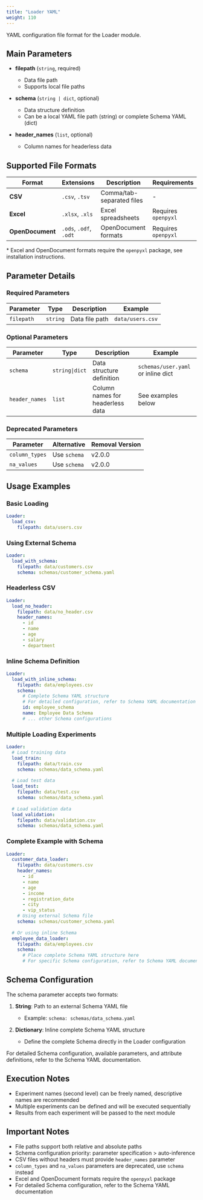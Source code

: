 ```yaml
---
title: "Loader YAML"
weight: 110
---
```


YAML configuration file format for the Loader module.

## Main Parameters

- **filepath** (`string`, required)
  - Data file path
  - Supports local file paths

- **schema** (`string | dict`, optional)
  - Data structure definition
  - Can be a local YAML file path (string) or complete Schema YAML (dict)

- **header_names** (`list`, optional)
  - Column names for headerless data

## Supported File Formats

| Format | Extensions | Description | Requirements |
|--------|------------|-------------|--------------|
| **CSV** | `.csv`, `.tsv` | Comma/tab-separated files | - |
| **Excel** | `.xlsx`, `.xls` | Excel spreadsheets | Requires `openpyxl` |
| **OpenDocument** | `.ods`, `.odf`, `.odt` | OpenDocument formats | Requires `openpyxl` |

\* Excel and OpenDocument formats require the `openpyxl` package, see installation instructions.

## Parameter Details

### Required Parameters

| Parameter | Type | Description | Example |
|-----------|------|-------------|---------|
| `filepath` | `string` | Data file path | `data/users.csv` |

### Optional Parameters

| Parameter | Type | Description | Example |
|-----------|------|-------------|---------|
| `schema` | `string\|dict` | Data structure definition | `schemas/user.yaml` or inline dict |
| `header_names` | `list` | Column names for headerless data | See examples below |

### Deprecated Parameters

| Parameter | Alternative | Removal Version |
|-----------|-------------|-----------------|
| `column_types` | Use `schema` | v2.0.0 |
| `na_values` | Use `schema` | v2.0.0 |

## Usage Examples

### Basic Loading

```yaml
Loader:
  load_csv:
    filepath: data/users.csv
```

### Using External Schema

```yaml
Loader:
  load_with_schema:
    filepath: data/customers.csv
    schema: schemas/customer_schema.yaml
```

### Headerless CSV

```yaml
Loader:
  load_no_header:
    filepath: data/no_header.csv
    header_names:
      - id
      - name
      - age
      - salary
      - department
```

### Inline Schema Definition

```yaml
Loader:
  load_with_inline_schema:
    filepath: data/employees.csv
    schema:
      # Complete Schema YAML structure
      # For detailed configuration, refer to Schema YAML documentation
      id: employee_schema
      name: Employee Data Schema
      # ... other Schema configurations
```

### Multiple Loading Experiments

```yaml
Loader:
  # Load training data
  load_train:
    filepath: data/train.csv
    schema: schemas/data_schema.yaml
    
  # Load test data
  load_test:
    filepath: data/test.csv
    schema: schemas/data_schema.yaml
    
  # Load validation data
  load_validation:
    filepath: data/validation.csv
    schema: schemas/data_schema.yaml
```

### Complete Example with Schema

```yaml
Loader:
  customer_data_loader:
    filepath: data/customers.csv
    header_names:
      - id
      - name
      - age
      - income
      - registration_date
      - city
      - vip_status
    # Using external Schema file
    schema: schemas/customer_schema.yaml
    
  # Or using inline Schema
  employee_data_loader:
    filepath: data/employees.csv
    schema:
      # Place complete Schema YAML structure here
      # For specific Schema configuration, refer to Schema YAML documentation
```

## Schema Configuration

The schema parameter accepts two formats:

1. **String**: Path to an external Schema YAML file
   - Example: `schema: schemas/data_schema.yaml`

2. **Dictionary**: Inline complete Schema YAML structure
   - Define the complete Schema directly in the Loader configuration

For detailed Schema configuration, available parameters, and attribute definitions, refer to the Schema YAML documentation.

## Execution Notes

- Experiment names (second level) can be freely named, descriptive names are recommended
- Multiple experiments can be defined and will be executed sequentially
- Results from each experiment will be passed to the next module

## Important Notes

- File paths support both relative and absolute paths
- Schema configuration priority: parameter specification > auto-inference
- CSV files without headers must provide `header_names` parameter
- `column_types` and `na_values` parameters are deprecated, use `schema` instead
- Excel and OpenDocument formats require the `openpyxl` package
- For detailed Schema configuration, refer to the Schema YAML documentation